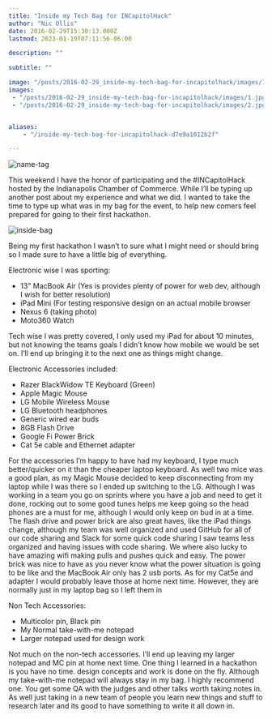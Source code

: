```yaml
---
title: "Inside my Tech Bag for INCapitolHack"
author: "Nic Ollis"
date: 2016-02-29T15:30:13.000Z
lastmod: 2023-01-19T07:11:56-06:00

description: ""

subtitle: ""

image: "/posts/2016-02-29_inside-my-tech-bag-for-incapitolhack/images/1.jpg" 
images:
 - "/posts/2016-02-29_inside-my-tech-bag-for-incapitolhack/images/1.jpg"
 - "/posts/2016-02-29_inside-my-tech-bag-for-incapitolhack/images/2.jpg"


aliases:
    - "/inside-my-tech-bag-for-incapitolhack-d7e9a1012b2f"

---
```


![name-tag](http://programpractical.com/wp-content/uploads/2016/02/name-tag-1024x768.jpg)


This weekend I have the honor of participating and the #INCapitolHack hosted by the Indianapolis Chamber of Commerce. While I’ll be typing up another post about my experience and what we did. I wanted to take the time to type up what was in my bag for the event, to help new comers feel prepared for going to their first hackathon.

![inside-bag](http://programpractical.com/wp-content/uploads/2016/02/inside-bag-1024x768.jpg)


Being my first hackathon I wasn’t to sure what I might need or should bring so I made sure to have a little big of everything.

Electronic wise I was sporting:

*   13&#34; MacBook Air (Yes is provides plenty of power for web dev, although I wish for better resolution)
*   iPad Mini (For testing responsive design on an actual mobile browser
*   Nexus 6 (taking photo)
*   Moto360 Watch

Tech wise I was pretty covered, I only used my iPad for about 10 minutes, but not knowing the teams goals I didn’t know how mobile we would be set on. I’ll end up bringing it to the next one as things might change.

Electronic Accessories included:

*   Razer BlackWidow TE Keyboard (Green)
*   Apple Magic Mouse
*   LG Mobile Wireless Mouse
*   LG Bluetooth headphones
*   Generic wired ear buds
*   8GB Flash Drive
*   Google Fi Power Brick
*   Cat 5e cable and Ethernet adapter

For the accessories I’m happy to have had my keyboard, I type much better/quicker on it than the cheaper laptop keyboard. As well two mice was a good plan, as my Magic Mouse decided to keep disconnecting from my laptop while I was there so I ended up switching to the LG. Although I was working in a team you go on sprints where you have a job and need to get it done, rocking out to some good tunes helps me keep going so the head phones are a must for me, although I would only keep on bud in at a time. The flash drive and power brick are also great haves, like the iPad things change, although my team was well organized and used GitHub for all of our code sharing and Slack for some quick code sharing I saw teams less organized and having issues with code sharing. We where also lucky to have amazing wifi making pulls and pushes quick and easy. The power brick was nice to have as you never know what the power situation is going to be like and the MacBook Air only has 2 usb ports. As for my Cat5e and adapter I would probably leave those at home next time. However, they are normally just in my laptop bag so I left them in

Non Tech Accessories:

*   Multicolor pin, Black pin
*   My Normal take-with-me notepad
*   Larger notepad used for design work

Not much on the non-tech accessories. I’ll end up leaving my larger notepad and MC pin at home next time. One thing I learned in a hackathon is you have no time. design concepts and work is done on the fly. Although my take-with-me notepad will always stay in my bag. I highly recommend one. You get some QA with the judges and other talks worth taking notes in. As well just taking in a new team of people you learn new things and stuff to research later and its good to have something to write it all down in.

